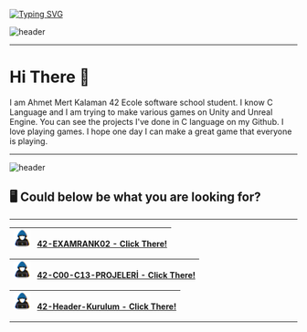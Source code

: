 <a href="https://git.io/typing-svg"><img src="https://readme-typing-svg.herokuapp.com?font=Fira+Code&weight=600&pause=1000&color=0F334379&background=13285100&width=435&lines=Ahmet+Mert+Kalaman" alt="Typing SVG" /></a>

![header](https://capsule-render.vercel.app/api?type=wave&color=gradient&height=200&section=header&text=&fontSize=90)


---------

# Hi There 👋

I am Ahmet Mert Kalaman 42 Ecole software school student. I know C Language and I am trying to make various games on Unity and Unreal Engine. You can see the projects I've done in C language on my Github. I love playing games. I hope one day I can make a great game that everyone is playing.



-------

![header](https://capsule-render.vercel.app/api?type=wave&color=gradient&height=200&section=footer&text=&fontSize=90)

## 🖥️ Could below be what you are looking for?
****************************
| <picture><img src = "https://github.com/0xAbdulKhalid/0xAbdulKhalid/raw/main/assets/mdImages/about_me.gif" width = 30px></picture>  &nbsp; [42-EXAMRANK02 - Click There!](https://github.com/ahkalama/42-EXAMRANK02)       | 
|-----------------------------------------| 

| <picture><img src = "https://github.com/0xAbdulKhalid/0xAbdulKhalid/raw/main/assets/mdImages/about_me.gif" width = 30px></picture>  &nbsp; [42-C00-C13-PROJELERİ - Click There!](https://github.com/ahkalama/42-Piscine-C00-C13)       | 
|-----------------------------------------| 

| <picture><img src = "https://github.com/0xAbdulKhalid/0xAbdulKhalid/raw/main/assets/mdImages/about_me.gif" width = 30px></picture>  &nbsp; [42-Header-Kurulum - Click There!](https://github.com/ahkalama/42-HEADER)       | 
|-----------------------------------------| 
****************************

